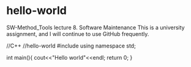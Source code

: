 # hello-world
SW-Method_Tools lecture 8. Software Maintenance
This is a university assignment, and I will continue to use GitHub frequently.


//C++
//hello-world
#include<iostream>
using namespace std;
  
int main(){
  cout<<"Hello world"<<endl;
  return 0;
}

